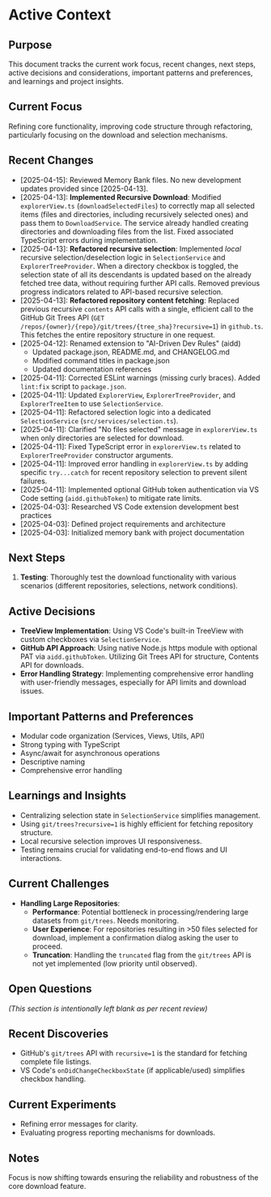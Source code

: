 # Active Context

## Purpose

This document tracks the current work focus, recent changes, next steps, active decisions and considerations, important patterns and preferences, and learnings and project insights.

## Current Focus

Refining core functionality, improving code structure through refactoring, particularly focusing on the download and selection mechanisms.

## Recent Changes

- [2025-04-15]: Reviewed Memory Bank files. No new development updates provided since [2025-04-13].
- [2025-04-13]: **Implemented Recursive Download**: Modified `explorerView.ts` (`downloadSelectedFiles`) to correctly map all selected items (files and directories, including recursively selected ones) and pass them to `DownloadService`. The service already handled creating directories and downloading files from the list. Fixed associated TypeScript errors during implementation.
- [2025-04-13]: **Refactored recursive selection**: Implemented *local* recursive selection/deselection logic in `SelectionService` and `ExplorerTreeProvider`. When a directory checkbox is toggled, the selection state of all its descendants is updated based on the already fetched tree data, without requiring further API calls. Removed previous progress indicators related to API-based recursive selection.
- [2025-04-13]: **Refactored repository content fetching**: Replaced previous recursive `contents` API calls with a single, efficient call to the GitHub Git Trees API (`GET /repos/{owner}/{repo}/git/trees/{tree_sha}?recursive=1`) in `github.ts`. This fetches the entire repository structure in one request.
- [2025-04-12]: Renamed extension to "AI-Driven Dev Rules" (aidd)
  - Updated package.json, README.md, and CHANGELOG.md
  - Modified command titles in package.json
  - Updated documentation references
- [2025-04-11]: Corrected ESLint warnings (missing curly braces). Added `lint:fix` script to `package.json`.
- [2025-04-11]: Updated `ExplorerView`, `ExplorerTreeProvider`, and `ExplorerTreeItem` to use `SelectionService`.
- [2025-04-11]: Refactored selection logic into a dedicated `SelectionService` (`src/services/selection.ts`).
- [2025-04-11]: Clarified "No files selected" message in `explorerView.ts` when only directories are selected for download.
- [2025-04-11]: Fixed TypeScript error in `explorerView.ts` related to `ExplorerTreeProvider` constructor arguments.
- [2025-04-11]: Improved error handling in `explorerView.ts` by adding specific `try...catch` for recent repository selection to prevent silent failures.
- [2025-04-11]: Implemented optional GitHub token authentication via VS Code setting (`aidd.githubToken`) to mitigate rate limits.
- [2025-04-03]: Researched VS Code extension development best practices
- [2025-04-03]: Defined project requirements and architecture
- [2025-04-03]: Initialized memory bank with project documentation

## Next Steps

1. **Testing**: Thoroughly test the download functionality with various scenarios (different repositories, selections, network conditions).

## Active Decisions

- **TreeView Implementation**: Using VS Code's built-in TreeView with custom checkboxes via `SelectionService`.
- **GitHub API Approach**: Using native Node.js https module with optional PAT via `aidd.githubToken`. Utilizing Git Trees API for structure, Contents API for downloads.
- **Error Handling Strategy**: Implementing comprehensive error handling with user-friendly messages, especially for API limits and download issues.

## Important Patterns and Preferences

- Modular code organization (Services, Views, Utils, API)
- Strong typing with TypeScript
- Async/await for asynchronous operations
- Descriptive naming
- Comprehensive error handling

## Learnings and Insights

- Centralizing selection state in `SelectionService` simplifies management.
- Using `git/trees?recursive=1` is highly efficient for fetching repository structure.
- Local recursive selection improves UI responsiveness.
- Testing remains crucial for validating end-to-end flows and UI interactions.

## Current Challenges

- **Handling Large Repositories**:
  - **Performance**: Potential bottleneck in processing/rendering large datasets from `git/trees`. Needs monitoring.
  - **User Experience**: For repositories resulting in >50 files selected for download, implement a confirmation dialog asking the user to proceed.
  - **Truncation**: Handling the `truncated` flag from the `git/trees` API is not yet implemented (low priority until observed).

## Open Questions

*(This section is intentionally left blank as per recent review)*

## Recent Discoveries

- GitHub's `git/trees` API with `recursive=1` is the standard for fetching complete file listings.
- VS Code's `onDidChangeCheckboxState` (if applicable/used) simplifies checkbox handling.

## Current Experiments

- Refining error messages for clarity.
- Evaluating progress reporting mechanisms for downloads.

## Notes

Focus is now shifting towards ensuring the reliability and robustness of the core download feature.
